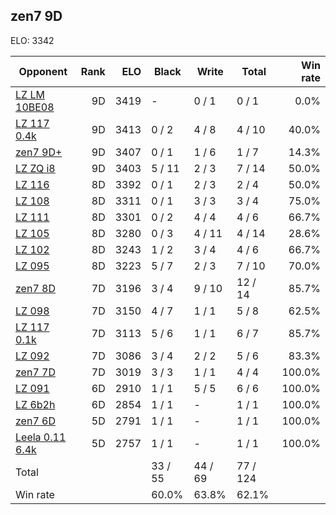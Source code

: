 ## zen7 9D ##

ELO: 3342

Opponent | Rank | ELO | Black | Write | Total | Win rate
---------|-----:|----:|-------|-------|-------|-------:
[LZ LM 10BE08](LZ%20LM%2010BE08.md) | 9D | 3419 | - | 0 / 1 | 0 / 1 | 0.0%
[LZ 117 0.4k](LZ%20117%200.4k.md) | 9D | 3413 | 0 / 2 | 4 / 8 | 4 / 10 | 40.0%
[zen7 9D+](zen7%209D+.md) | 9D | 3407 | 0 / 1 | 1 / 6 | 1 / 7 | 14.3%
[LZ ZQ i8](LZ%20ZQ%20i8.md) | 9D | 3403 | 5 / 11 | 2 / 3 | 7 / 14 | 50.0%
[LZ 116](LZ%20116.md) | 8D | 3392 | 0 / 1 | 2 / 3 | 2 / 4 | 50.0%
[LZ 108](LZ%20108.md) | 8D | 3311 | 0 / 1 | 3 / 3 | 3 / 4 | 75.0%
[LZ 111](LZ%20111.md) | 8D | 3301 | 0 / 2 | 4 / 4 | 4 / 6 | 66.7%
[LZ 105](LZ%20105.md) | 8D | 3280 | 0 / 3 | 4 / 11 | 4 / 14 | 28.6%
[LZ 102](LZ%20102.md) | 8D | 3243 | 1 / 2 | 3 / 4 | 4 / 6 | 66.7%
[LZ 095](LZ%20095.md) | 8D | 3223 | 5 / 7 | 2 / 3 | 7 / 10 | 70.0%
[zen7 8D](zen7%208D.md) | 7D | 3196 | 3 / 4 | 9 / 10 | 12 / 14 | 85.7%
[LZ 098](LZ%20098.md) | 7D | 3150 | 4 / 7 | 1 / 1 | 5 / 8 | 62.5%
[LZ 117 0.1k](LZ%20117%200.1k.md) | 7D | 3113 | 5 / 6 | 1 / 1 | 6 / 7 | 85.7%
[LZ 092](LZ%20092.md) | 7D | 3086 | 3 / 4 | 2 / 2 | 5 / 6 | 83.3%
[zen7 7D](zen7%207D.md) | 7D | 3019 | 3 / 3 | 1 / 1 | 4 / 4 | 100.0%
[LZ 091](LZ%20091.md) | 6D | 2910 | 1 / 1 | 5 / 5 | 6 / 6 | 100.0%
[LZ 6b2h](LZ%206b2h.md) | 6D | 2854 | 1 / 1 | - | 1 / 1 | 100.0%
[zen7 6D](zen7%206D.md) | 5D | 2791 | 1 / 1 | - | 1 / 1 | 100.0%
[Leela 0.11 6.4k](Leela%200.11%206.4k.md) | 5D | 2757 | 1 / 1 | - | 1 / 1 | 100.0%
Total | | | 33 / 55 | 44 / 69 | 77 / 124 | 
Win rate| | | 60.0% | 63.8% | 62.1% | 
